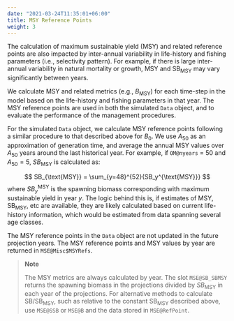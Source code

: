 ```yaml
---
date: "2021-03-24T11:35:01+06:00"
title: MSY Reference Points
weight: 3
---
```


The calculation of maximum sustainable yield (MSY) and related reference points are also impacted by inter-annual variability in life-history and fishing parameters (i.e., selectivity pattern). For example, if there is large inter-annual variability in natural mortality or growth, MSY and $\text{SB}_{\text{MSY}}$ may vary significantly between years. 

We calculate MSY and related metrics (e.g., $B_{\text{MSY}}$) for each time-step in the model based on the life-history and fishing parameters in that year. The MSY reference points are used in both the simulated `Data` object, and to evaluate the performance of the management procedures. 

For the simulated `Data` object, we calculate MSY reference points following a similar procedure to that described above for $B_0$. We use $A_{50}$ as an approximation of generation time, and average the annual MSY values over $A_{50}$ years around the last historical year. For example, if `OM@nyears` = 50 and $A_{50}=5$, $SB_{\text{MSY}}$ is calculated as:

$$
SB_{\text{MSY}} = \sum_{y=48}^{52}{SB_y^{\text{MSY}}}
$$
where $SB_y^{\text{MSY}}$ is the spawning biomass corresponding with maximum sustainable yield in year $y$. The logic behind this is, if estimates of MSY, $\text{SB}_\text{MSY}$, etc are available, they are likely calculated based on current life-history information, which would be estimated from data spanning several age classes. 

The MSY reference points in the `Data` object are not updated in the future projection years. The MSY reference points and MSY values by year are returned in `MSE@Misc$MSYRefs`. 

>**Note**
>
> The MSY metrics are always calculated by year. The slot `MSE@SB_SBMSY` returns the spawning biomass in the projections divided by $SB_\text{MSY}$ in each year of the projections. For alternative methods to calculate $\text{SB}/\text{SB}_{\text{MSY}}$, such as relative to the constant $\text{SB}_\text{MSY}$ described above, use `MSE@SSB` or `MSE@B` and the data stored in `MSE@RefPoint`.
